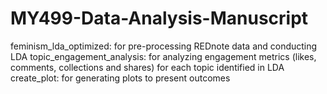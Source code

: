 # MY499-Data-Analysis-Manuscript
feminism_lda_optimized: for pre-processing REDnote data and conducting LDA
topic_engagement_analysis: for analyzing engagement metrics (likes, comments, collections and shares) for each topic identified in LDA
create_plot: for generating plots to present outcomes
